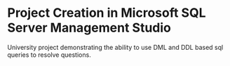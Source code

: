 # Project Creation in Microsoft SQL Server Management Studio
University project demonstrating the ability to use DML and DDL based sql queries to resolve questions.
